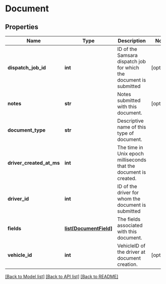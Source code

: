 # Document

## Properties
Name | Type | Description | Notes
------------ | ------------- | ------------- | -------------
**dispatch_job_id** | **int** | ID of the Samsara dispatch job for which the document is submitted | [optional] 
**notes** | **str** | Notes submitted with this document. | [optional] 
**document_type** | **str** | Descriptive name of this type of document. | 
**driver_created_at_ms** | **int** | The time in Unix epoch milliseconds that the document is created. | 
**driver_id** | **int** | ID of the driver for whom the document is submitted | 
**fields** | [**list[DocumentField]**](DocumentField.md) | The fields associated with this document. | 
**vehicle_id** | **int** | VehicleID of the driver at document creation. | [optional] 

[[Back to Model list]](../README.md#documentation-for-models) [[Back to API list]](../README.md#documentation-for-api-endpoints) [[Back to README]](../README.md)


